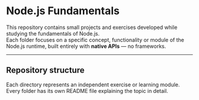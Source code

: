 # Node.js Fundamentals

This repository contains small projects and exercises developed while studying the fundamentals of Node.js.  
Each folder focuses on a specific concept, functionality or module of the Node.js runtime, built entirely with **native APIs** — no frameworks.

---

## Repository structure

Each directory represents an independent exercise or learning module.  
Every folder has its own README file explaining the topic in detail.


